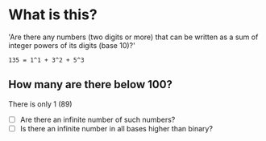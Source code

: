 # What is this?

'Are there any numbers (two digits or more) that can be written as a
sum of integer powers of its digits (base 10)?'

```135 = 1^1 + 3^2 + 5^3```

## How many are there below 100?

There is only 1 (89)

- [ ] Are there an infinite number of such numbers?
- [ ] Is there an infinite number in all bases higher than binary?
